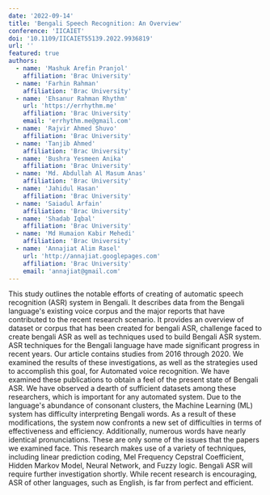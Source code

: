 ```yaml
---
date: '2022-09-14'
title: 'Bengali Speech Recognition: An Overview'
conference: 'IICAIET'
doi: '10.1109/IICAIET55139.2022.9936819'
url: ''
featured: true
authors:
  - name: 'Mashuk Arefin Pranjol'
    affiliation: 'Brac University'
  - name: 'Farhin Rahman'
    affiliation: 'Brac University'
  - name: 'Ehsanur Rahman Rhythm'
    url: 'https://errhythm.me'
    affiliation: 'Brac University'
    email: 'errhythm.me@gmail.com'
  - name: 'Rajvir Ahmed Shuvo'
    affiliation: 'Brac University'
  - name: 'Tanjib Ahmed'
    affiliation: 'Brac University'
  - name: 'Bushra Yesmeen Anika'
    affiliation: 'Brac University'
  - name: 'Md. Abdullah Al Masum Anas'
    affiliation: 'Brac University'
  - name: 'Jahidul Hasan'
    affiliation: 'Brac University'
  - name: 'Saiadul Arfain'
    affiliation: 'Brac University'
  - name: 'Shadab Iqbal'
    affiliation: 'Brac University'
  - name: 'Md Humaion Kabir Mehedi'
    affiliation: 'Brac University'
  - name: 'Annajiat Alim Rasel'
    url: 'http://annajiat.googlepages.com'
    affiliation: 'Brac University'
    email: 'annajiat@gmail.com'
---
```


This study outlines the notable efforts of creating of automatic speech recognition (ASR) system in Bengali. It describes data from the Bengali language's existing voice corpus and the major reports that have contributed to the recent research scenario. It provides an overview of dataset or corpus that has been created for bengali ASR, challenge faced to create bengali ASR as well as techniques used to build Bengali ASR system. ASR techniques for the Bengali language have made significant progress in recent years. Our article contains studies from 2016 through 2020. We examined the results of these investigations, as well as the strategies used to accomplish this goal, for Automated voice recognition. We have examined these publications to obtain a feel of the present state of Bengali ASR. We have observed a dearth of sufficient datasets among these researchers, which is important for any automated system. Due to the language's abundance of consonant clusters, the Machine Learning (ML) system has difficulty interpreting Bengali words. As a result of these modifications, the system now confronts a new set of difficulties in terms of effectiveness and efficiency. Additionally, numerous words have nearly identical pronunciations. These are only some of the issues that the papers we examined face. This research makes use of a variety of techniques, including linear prediction coding, Mel Frequency Cepstral Coefficient, Hidden Markov Model, Neural Network, and Fuzzy logic. Bengali ASR will require further investigation shortly. While recent research is encouraging, ASR of other languages, such as English, is far from perfect and efficient.
